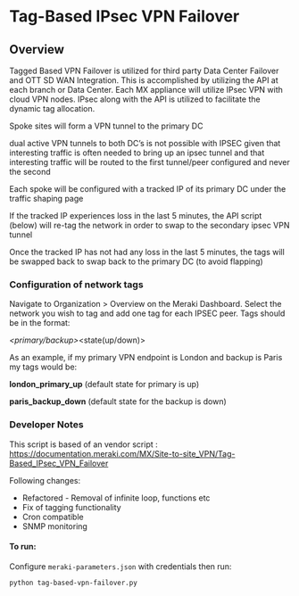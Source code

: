 Tag-Based IPsec VPN Failover
============= 

## Overview
Tagged Based VPN Failover is utilized for third party Data Center Failover and OTT SD WAN Integration. This is accomplished by utilizing the API at each branch or Data Center. Each MX appliance will utilize IPsec VPN with cloud VPN nodes. IPsec along with the API is utilized to facilitate the dynamic tag allocation.

Spoke sites will form a VPN tunnel to the primary DC

dual active VPN tunnels to both DC’s is not possible with IPSEC given that interesting traffic is often needed to bring up an ipsec tunnel and that interesting traffic will be routed to the first tunnel/peer configured and never the second

Each spoke will be configured with a tracked IP of its primary DC under the traffic shaping page

If the tracked IP experiences loss in the last 5 minutes, the API script (below) will re-tag the network in order to swap to the secondary ipsec VPN tunnel

Once the tracked IP has not had any loss in the last 5 minutes, the tags will be swapped back to swap back to the primary DC (to avoid flapping)



### Configuration of network tags

Navigate to Organization > Overview on the Meraki Dashboard.  Select the network you wish to tag and add one tag for each IPSEC peer.  Tags should be in the format:

<identifier>_<primary/backup>_<state(up/down)>

 

As an example, if my primary VPN endpoint is London and backup is Paris my tags would be:

**london_primary_up** (default state for primary is up)

**paris_backup_down** (default state for the backup is down)


### Developer Notes

This script is based of an vendor script : https://documentation.meraki.com/MX/Site-to-site_VPN/Tag-Based_IPsec_VPN_Failover

Following changes: 

*  Refactored - Removal of infinite loop, functions etc
*  Fix of tagging functionality 
*  Cron compatible
*  SNMP monitoring 

#### To run: 

Configure `meraki-parameters.json` with credentials then run:

`python tag-based-vpn-failover.py`

 


